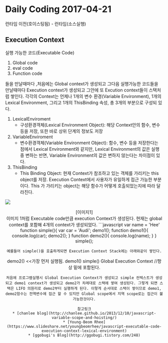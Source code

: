 # Daily Coding 2017-04-21

런타임 이전(호이스팅됨) - 런타임(소스실행)
## Execution Context
실행 가능한 코드(Executable Code)<br>

1. Global code
2. eval code
3. Function code

들을 만날때마다 ,처음에는 Global context가 생성되고 그다음 실행가능한 코드들을 만날때마다 Execution context가 생성되고 그안에 또 Excution context들이 스택처럼 쌓인다. 각각의 Context는 언제나 1개의 변수 환경(Variable Environment), 1개의 Lexical Environment, 그리고 1개의 ThisBinding 속성, 총 3개의 부분으로 구성되 있다.

1. LexicalEnviroment
    * 구성환경객체(Lexical Environment Object): 해당 Context안의 함수, 변수 등을 저장, 또한 바로 상위 단계의 정보도 저장
2. VariableEnviroment
    * 변수환경객체(Variable Environment Object): 함수, 변수 등을 저장한다는 점에서 Lexical Environment와 같지만, Lexical Environment의 값은 실행 중 변하는 반면, Variable Environment의 값은 변하지 않는다는 차이점이 있다.
3. ThisBinding
    * This Binding Object: 현재 Context가 참조하고 있는 객체를 가리키는 this object를 저장. Execution Context에서 사용자가 유일하게 접근 가능한 부분이다. This 가 가리키는 object는 해당 함수가 어떻게 호출되었는지에 따라 달라진다.

![](http://i.imgur.com/2tWB9In.jpg)
<center>[이미지1]<center>
이미지 1처럼 Executable code만큼 execution Context가 생성된다. 현재는 global context를 포함해 4개의 context가 생성되었다.
```javascript
var name = 'Hee'
function simple(){
  var car = 'Audi';
  demo1();
  function demo1(){
    console.log(car);
    demo2();
  }
  function demo2(){
    console.log(name);
  }
}
simple();

```
예를들어 simple()을 호출하게되면 Execution Context Stack에는 아래와같이 쌓인다.
```
demo2() <<가장 먼저 실행됨.
demo1()
simple()
Global Execution Context //항상 밑에 포함된다.
```
처음에 프로그램실행시 Global Execution Context가 생성되고 simple 컨텍스트가 생성되고 demo1 context가 생성되고 demo2가 차례대로 스택에 쌓여 생성된다. 그렇게 되면 스택은 LIFO 의원리로 demo2부터 실행하게 된다. 이렇게 순서대로 스택이 쌓이므로 demo1, demo2함수는 전역변수에 접근 할 수 있지만 Global scope에서 지역 scope로는 접근이 불가능한것이다.

참고링크
* [chanlee blog](http://chanlee.github.io/2013/12/10/javascript-variable-scope-and-hoisting/)
* [Young-Beom Rhee](https://www.slideshare.net/youngbeomrhee/javascript-executable-code-execution-context-lexical-environment)
* [ggobugi's Blog](http://ggobugi.tistory.com/248)
